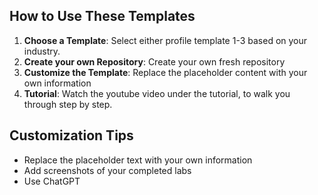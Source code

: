## How to Use These Templates

1. **Choose a Template**: Select either profile template 1-3 based on your industry.
2. **Create your own Repository**: Create your own fresh repository
3. **Customize the Template**: Replace the placeholder content with your own information
4. **Tutorial**: Watch the youtube video under the tutorial, to walk you through step by step.


## Customization Tips

- Replace the placeholder text with your own information
- Add screenshots of your completed labs
- Use ChatGPT 
